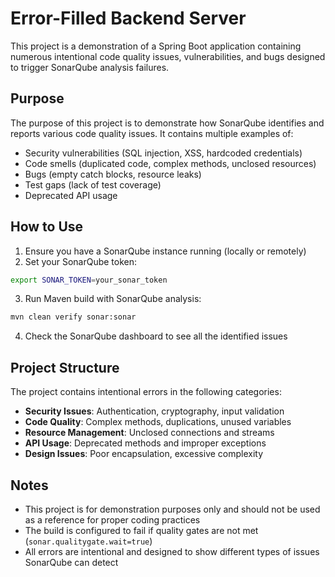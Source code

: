 # Error-Filled Backend Server

This project is a demonstration of a Spring Boot application containing numerous intentional code quality issues, vulnerabilities, and bugs designed to trigger SonarQube analysis failures.

## Purpose

The purpose of this project is to demonstrate how SonarQube identifies and reports various code quality issues. It contains multiple examples of:

- Security vulnerabilities (SQL injection, XSS, hardcoded credentials)
- Code smells (duplicated code, complex methods, unclosed resources)
- Bugs (empty catch blocks, resource leaks)
- Test gaps (lack of test coverage)
- Deprecated API usage

## How to Use

1. Ensure you have a SonarQube instance running (locally or remotely)
2. Set your SonarQube token:

```bash
export SONAR_TOKEN=your_sonar_token
```

3. Run Maven build with SonarQube analysis:

```bash
mvn clean verify sonar:sonar
```

4. Check the SonarQube dashboard to see all the identified issues

## Project Structure

The project contains intentional errors in the following categories:

- **Security Issues**: Authentication, cryptography, input validation
- **Code Quality**: Complex methods, duplications, unused variables
- **Resource Management**: Unclosed connections and streams
- **API Usage**: Deprecated methods and improper exceptions
- **Design Issues**: Poor encapsulation, excessive complexity

## Notes

- This project is for demonstration purposes only and should not be used as a reference for proper coding practices
- The build is configured to fail if quality gates are not met (`sonar.qualitygate.wait=true`)
- All errors are intentional and designed to show different types of issues SonarQube can detect 